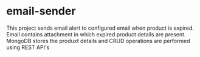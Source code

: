 # email-sender
This project sends email alert to configured email when product is expired. Email contains attachment in which expired product details are present. MongoDB stores the produxt details and CRUD operations are performed using REST API's
